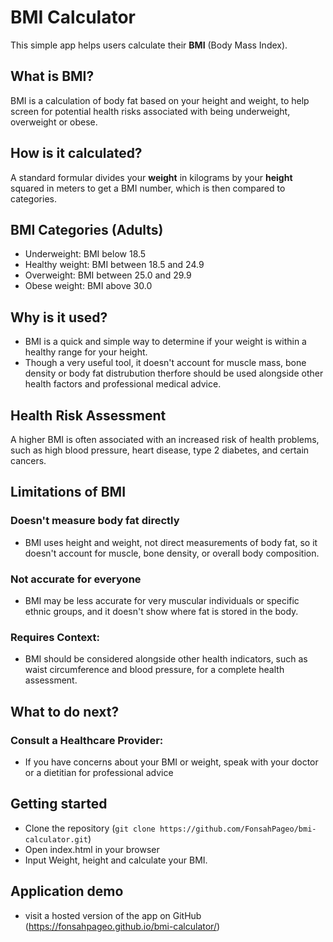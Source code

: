 # BMI Calculator

This simple app helps users calculate their **BMI** (Body Mass Index).

## What is BMI?

BMI is a calculation of body fat based on your height and weight, to help screen for potential health risks associated with being underweight, overweight or obese.

## How is it calculated?

A standard formular divides your **weight** in kilograms by your **height** squared in meters to get a BMI number, which is then compared to categories.

## BMI Categories (Adults)

- Underweight: BMI below 18.5
- Healthy weight: BMI between 18.5 and 24.9
- Overweight: BMI between 25.0 and 29.9
- Obese weight: BMI above 30.0

## Why is it used?

- BMI is a quick and simple way to determine if your weight is within a healthy range for your height. 
- Though a very useful tool, it doesn't account for muscle mass, bone density or body fat distrubution therfore should be used alongside other health factors and professional medical advice.

## Health Risk Assessment

A higher BMI is often associated with an increased risk of health problems, such as high blood pressure, heart disease, type 2 diabetes, and certain cancers. 

## Limitations of BMI

### Doesn't measure body fat directly
- BMI uses height and weight, not direct measurements of body fat, so it doesn't account for muscle, bone density, or overall body composition. 

### Not accurate for everyone

- BMI may be less accurate for very muscular individuals or specific ethnic groups, and it doesn't show where fat is stored in the body. 

### Requires Context:
- BMI should be considered alongside other health indicators, such as waist circumference and blood pressure, for a complete health assessment.

## What to do next?

### Consult a Healthcare Provider:

- If you have concerns about your BMI or weight, speak with your doctor or a dietitian for professional advice

## Getting started

- Clone the repository (`git clone https://github.com/FonsahPageo/bmi-calculator.git`)
- Open index.html in your browser
- Input Weight, height and calculate your BMI.

## Application demo
- visit a hosted version of the app on GitHub (https://fonsahpageo.github.io/bmi-calculator/)

